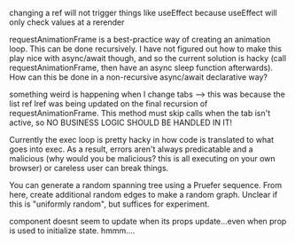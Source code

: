 
changing a ref will not trigger things like useEffect because useEffect will only check values at a rerender

requestAnimationFrame is a best-practice way of creating an animation loop. This can be done recursively. I have not figured out how to make this play nice with async/await though, and so the current solution is hacky (call requestAnimationFrame, then have an async sleep function afterwards). How can this be done in a non-recursive async/await declarative way?

something weird is happening when I change tabs --> this was because the list ref lref was being updated on the final recursion of requestAnimationFrame. This method must skip calls when the tab isn't active, so NO BUSINESS LOGIC SHOULD BE HANDLED IN IT!

Currently the exec loop is pretty hacky in how code is translated to what goes into exec. As a result, errors aren't always predicatable and a malicious (why would you be malicious? this is all executing on your own browser) or careless user can break things.

You can generate a random spanning tree using a Pruefer sequence. From here, create additional random edges to make a random graph. Unclear if this is "uniformly random", but suffices for experiment.

component doesnt seem to update when its props update...even when prop is used to initialize state. hmmm....